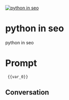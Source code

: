 
[![python in seo](https://flow-prompt-covers.s3.us-west-1.amazonaws.com/icon/Lofi/i23.png)]()
# python in seo 
python in seo

# Prompt

```
 {{var_0}}
```

## Conversation




